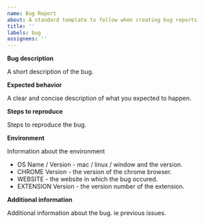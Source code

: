 ```yaml
---
name: Bug Report
about: A standard template to follow when creating bug reports
title: ''
labels: bug
assignees: ''
---
```

**Bug description**

A short description of the bug.

**Expected behavior**

A clear and concise description of what you expected to happen.

**Steps to reproduce**

Steps to reproduce the bug.

**Environment**

Information about the environment 
- OS Name / Version - mac / linux / window and the version.
- CHROME Version - the version of the chrome browser.
- WEBSITE - the website in which the bug occured.
- EXTENSION Version - the version number of the extension.

**Additional information**

Additional information about the bug. ie previous issues.

